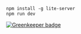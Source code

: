 ```
npm install -g lite-server
npm run dev
```

[![Greenkeeper badge](https://badges.greenkeeper.io/IvanBisultanov/angularjs-wistia-uploader.svg)](https://greenkeeper.io/)